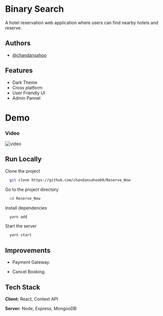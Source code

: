 # Binary Search

A hotel reservation web application where users can find nearby hotels and reserve.

## Authors

- [@chandansahoo](https://github.com/chandansahoo69)

## Features

- Dark Theme
- Cross platform
- User Friendly UI
- Admin Pannel

# Demo

### Video

![video](./Readme_assets/video.gif)

## Run Locally

Clone the project

```bash
  git clone https://github.com/chandansahoo69/Reserve_Now
```

Go to the project directory

```bash
  cd Reserve_Now
```

Install dependencies

```bash
  yarn add
```

Start the server

```bash
  yarn start
```

## Improvements

- Payment Gateway.

- Cancel Booking.

## Tech Stack

**Client:** React, Context API

**Server:** Node, Express, MongooDB
